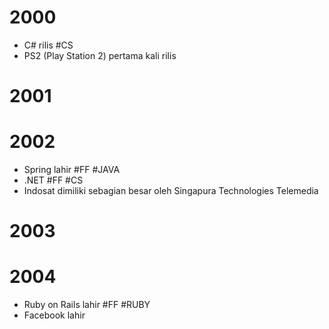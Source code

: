 # 2000
- C# rilis #CS
- PS2 (Play Station 2) pertama kali rilis
# 2001
# 2002
- Spring lahir #FF #JAVA
- .NET #FF #CS
- Indosat dimiliki sebagian besar oleh Singapura Technologies Telemedia
# 2003
# 2004
- Ruby on Rails lahir #FF #RUBY
- Facebook lahir